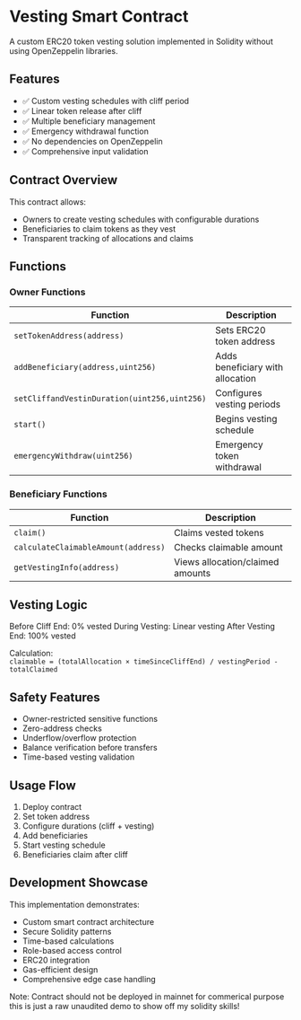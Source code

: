# Vesting Smart Contract

A custom ERC20 token vesting solution implemented in Solidity without using OpenZeppelin libraries.

## Features

- ✅ Custom vesting schedules with cliff period
- ✅ Linear token release after cliff
- ✅ Multiple beneficiary management
- ✅ Emergency withdrawal function
- ✅ No dependencies on OpenZeppelin
- ✅ Comprehensive input validation

## Contract Overview

This contract allows:
- Owners to create vesting schedules with configurable durations
- Beneficiaries to claim tokens as they vest
- Transparent tracking of allocations and claims

## Functions

### Owner Functions
| Function | Description |
|----------|-------------|
| `setTokenAddress(address)` | Sets ERC20 token address |
| `addBeneficiary(address,uint256)` | Adds beneficiary with allocation |
| `setCliffandVestinDuration(uint256,uint256)` | Configures vesting periods |
| `start()` | Begins vesting schedule |
| `emergencyWithdraw(uint256)` | Emergency token withdrawal |

### Beneficiary Functions
| Function | Description |
|----------|-------------|
| `claim()` | Claims vested tokens |
| `calculateClaimableAmount(address)` | Checks claimable amount |
| `getVestingInfo(address)` | Views allocation/claimed amounts |

## Vesting Logic

Before Cliff End: 0% vested
During Vesting: Linear vesting
After Vesting End: 100% vested


Calculation:  
`claimable = (totalAllocation × timeSinceCliffEnd) / vestingPeriod - totalClaimed`

## Safety Features

- Owner-restricted sensitive functions
- Zero-address checks
- Underflow/overflow protection
- Balance verification before transfers
- Time-based vesting validation

## Usage Flow

1. Deploy contract
2. Set token address
3. Configure durations (cliff + vesting)
4. Add beneficiaries
5. Start vesting schedule
6. Beneficiaries claim after cliff

## Development Showcase

This implementation demonstrates:

- Custom smart contract architecture
- Secure Solidity patterns
- Time-based calculations
- Role-based access control
- ERC20 integration
- Gas-efficient design
- Comprehensive edge case handling


Note: Contract should not be deployed in mainnet for commerical purpose this is just a raw unaudited demo to show off my solidity skills! 
